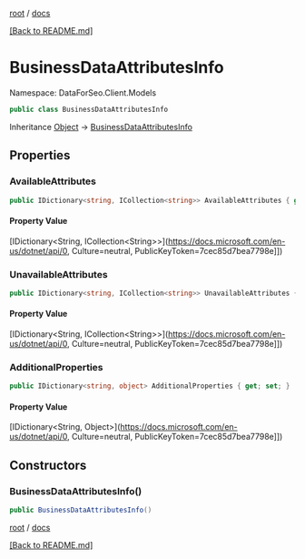 [root](./../ "root") / [docs](./ "docs")

[[Back to README.md]](./../README.md "[Back to README.md]")

# BusinessDataAttributesInfo

Namespace: DataForSeo.Client.Models

```csharp
public class BusinessDataAttributesInfo
```

Inheritance [Object](https://docs.microsoft.com/en-us/dotnet/api/Object) → [BusinessDataAttributesInfo](./BusinessDataAttributesInfo.md)

## Properties

### **AvailableAttributes**

```csharp
public IDictionary<string, ICollection<string>> AvailableAttributes { get; set; }
```

#### Property Value

[IDictionary&lt;String, ICollection&lt;String&gt;&gt;](https://docs.microsoft.com/en-us/dotnet/api/0, Culture=neutral, PublicKeyToken=7cec85d7bea7798e]])<br>

### **UnavailableAttributes**

```csharp
public IDictionary<string, ICollection<string>> UnavailableAttributes { get; set; }
```

#### Property Value

[IDictionary&lt;String, ICollection&lt;String&gt;&gt;](https://docs.microsoft.com/en-us/dotnet/api/0, Culture=neutral, PublicKeyToken=7cec85d7bea7798e]])<br>

### **AdditionalProperties**

```csharp
public IDictionary<string, object> AdditionalProperties { get; set; }
```

#### Property Value

[IDictionary&lt;String, Object&gt;](https://docs.microsoft.com/en-us/dotnet/api/0, Culture=neutral, PublicKeyToken=7cec85d7bea7798e]])<br>

## Constructors

### **BusinessDataAttributesInfo()**

```csharp
public BusinessDataAttributesInfo()
```

[root](./../ "root") / [docs](./ "docs")

[[Back to README.md]](./../README.md "[Back to README.md]")